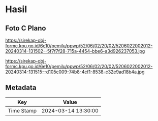 # Hasil

## Foto C Plano

https://sirekap-obj-formc.kpu.go.id/6e10/pemilu/ppwp/52/06/02/20/02/5206022002012-20240314-131502--5f7f7f28-715a-4454-bbe6-a3d926237053.jpg

https://sirekap-obj-formc.kpu.go.id/6e10/pemilu/ppwp/52/06/02/20/02/5206022002012-20240314-131515--d105c009-74b8-4cf1-8538-c32e9ad18b4a.jpg


## Metadata

| Key        | Value               |
| ---------- | ------------------- |
| Time Stamp | 2024-03-14 13:30:00 |



